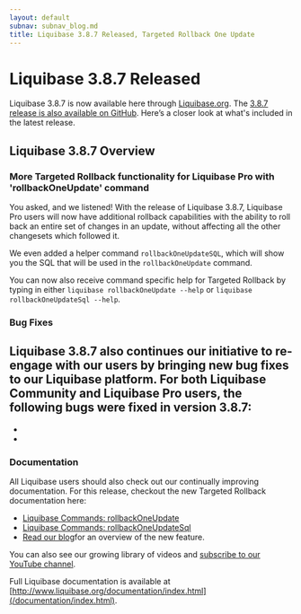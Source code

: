 ```yaml
---
layout: default
subnav: subnav_blog.md
title: Liquibase 3.8.7 Released, Targeted Rollback One Update
---
```


# Liquibase 3.8.7 Released

Liquibase 3.8.7 is now available here through [Liquibase.org](https://download.liquibase.org/download-community/). The [3.8.7 release is also available on GitHub](https://github.com/liquibase/liquibase/releases/). Here’s a closer look at what's included in the latest release.

## Liquibase 3.8.7 Overview

### More Targeted Rollback functionality for Liquibase Pro with 'rollbackOneUpdate' command
You asked, and we listened! With the release of Liquibase 3.8.7, Liquibase Pro users will now have additional rollback capabilities with the ability to roll back an entire set of changes in an update, without 
affecting all the other changesets which followed it. 

We even added a helper command `rollbackOneUpdateSQL`, which will show you the SQL that will be used in the `rollbackOneUpdate` command.

You can now also receive command specific help for Targeted Rollback by typing in either
`liquibase rollbackOneUpdate --help` or 
`liquibase rollbackOneUpdateSql --help`.

### Bug Fixes
Liquibase 3.8.7 also continues our initiative to re-engage with our users by bringing new bug fixes to our Liquibase platform. For both Liquibase Community and Liquibase Pro users, the following bugs were fixed in version 3.8.7:
- 
- 
- 

### Documentation
All Liquibase users should also check out our continually improving documentation. For this release, checkout the new Targeted Rollback documentation here:
- [Liquibase Commands: rollbackOneUpdate](/documentation/rollbackoneupdate.html)
- [Liquibase Commands: rollbackOneUpdateSql](/documentation/rollbackoneupdatesql.html)
- [Read our blog](/2020/02/rollback-one-update.html)for an overview of the new feature.

You can also see our growing library of videos and [subscribe to our YouTube channel](https://www.youtube.com/channel/UC5qMsRjObu685rTBq0PJX8w?).

Full Liquibase documentation is available at [http://www.liquibase.org/documentation/index.html](/documentation/index.html).